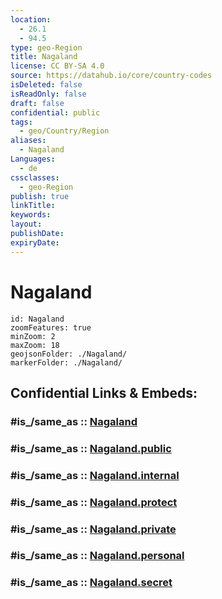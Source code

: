 ```yaml
---
location:
  - 26.1
  - 94.5
type: geo-Region
title: Nagaland
license: CC BY-SA 4.0
source: https://datahub.io/core/country-codes
isDeleted: false
isReadOnly: false
draft: false
confidential: public
tags:
  - geo/Country/Region
aliases:
  - Nagaland
Languages:
  - de
cssclasses:
  - geo-Region
publish: true
linkTitle:
keywords:
layout:
publishDate:
expiryDate:
---
```


# Nagaland

```leaflet
id: Nagaland
zoomFeatures: true 
minZoom: 2 
maxZoom: 18
geojsonFolder: ./Nagaland/
markerFolder: ./Nagaland/
```


## Confidential Links & Embeds: 

### #is_/same_as :: [Nagaland](/_Standards/Earth/Continent/Asia/Asia~South/India/States~India/Nagaland.md) 

### #is_/same_as :: [Nagaland.public](/_public/Earth/Continent/Asia/Asia~South/India/States~India/Nagaland.public.md) 

### #is_/same_as :: [Nagaland.internal](/_internal/Earth/Continent/Asia/Asia~South/India/States~India/Nagaland.internal.md) 

### #is_/same_as :: [Nagaland.protect](/_protect/Earth/Continent/Asia/Asia~South/India/States~India/Nagaland.protect.md) 

### #is_/same_as :: [Nagaland.private](/_private/Earth/Continent/Asia/Asia~South/India/States~India/Nagaland.private.md) 

### #is_/same_as :: [Nagaland.personal](/_personal/Earth/Continent/Asia/Asia~South/India/States~India/Nagaland.personal.md) 

### #is_/same_as :: [Nagaland.secret](/_secret/Earth/Continent/Asia/Asia~South/India/States~India/Nagaland.secret.md)

